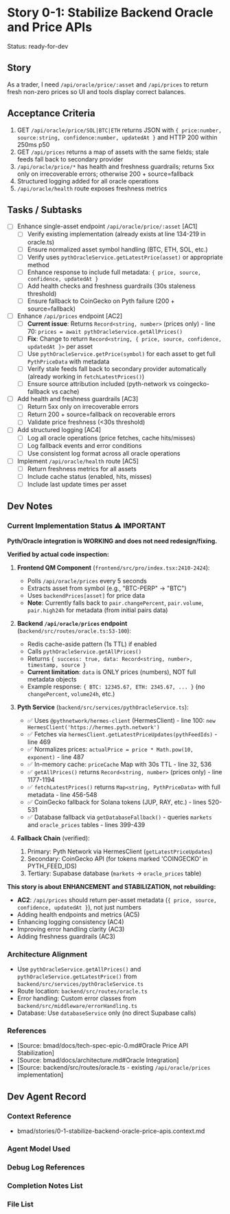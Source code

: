 # Story 0-1: Stabilize Backend Oracle and Price APIs

Status: ready-for-dev

## Story

As a trader, I need `/api/oracle/price/:asset` and `/api/prices` to return fresh non-zero prices so UI and tools display correct balances.

## Acceptance Criteria

1. GET `/api/oracle/price/SOL|BTC|ETH` returns JSON with `{ price:number, source:string, confidence:number, updatedAt }` and HTTP 200 within 250ms p50
2. GET `/api/prices` returns a map of assets with the same fields; stale feeds fall back to secondary provider
3. `/api/oracle/price/*` has health and freshness guardrails; returns 5xx only on irrecoverable errors; otherwise 200 + source=fallback
4. Structured logging added for all oracle operations
5. `/api/oracle/health` route exposes freshness metrics

## Tasks / Subtasks

- [ ] Enhance single-asset endpoint `/api/oracle/price/:asset` [AC1]
  - [ ] Verify existing implementation (already exists at line 134-219 in oracle.ts)
  - [ ] Ensure normalized asset symbol handling (BTC, ETH, SOL, etc.)
  - [ ] Verify uses `pythOracleService.getLatestPrice(asset)` or appropriate method
  - [ ] Enhance response to include full metadata: `{ price, source, confidence, updatedAt }`
  - [ ] Add health checks and freshness guardrails (30s staleness threshold)
  - [ ] Ensure fallback to CoinGecko on Pyth failure (200 + source=fallback)
- [ ] Enhance `/api/prices` endpoint [AC2]
  - [ ] **Current issue**: Returns `Record<string, number>` (prices only) - line 70: `prices = await pythOracleService.getAllPrices()`
  - [ ] **Fix**: Change to return `Record<string, { price, source, confidence, updatedAt }>` per asset
  - [ ] Use `pythOracleService.getPrice(symbol)` for each asset to get full `PythPriceData` with metadata
  - [ ] Verify stale feeds fall back to secondary provider automatically (already working in `fetchLatestPrices()`)
  - [ ] Ensure source attribution included (pyth-network vs coingecko-fallback vs cache)
- [ ] Add health and freshness guardrails [AC3]
  - [ ] Return 5xx only on irrecoverable errors
  - [ ] Return 200 + source=fallback on recoverable errors
  - [ ] Validate price freshness (<30s threshold)
- [ ] Add structured logging [AC4]
  - [ ] Log all oracle operations (price fetches, cache hits/misses)
  - [ ] Log fallback events and error conditions
  - [ ] Use consistent log format across all oracle operations
- [ ] Implement `/api/oracle/health` route [AC5]
  - [ ] Return freshness metrics for all assets
  - [ ] Include cache status (enabled, hits, misses)
  - [ ] Include last update times per asset

## Dev Notes

### Current Implementation Status ⚠️ IMPORTANT

**Pyth/Oracle integration is WORKING and does not need redesign/fixing.**

**Verified by actual code inspection:**

1. **Frontend QM Component** (`frontend/src/pro/index.tsx:2410-2424`):
   - Polls `/api/oracle/prices` every 5 seconds
   - Extracts asset from symbol (e.g., "BTC-PERP" → "BTC")
   - Uses `backendPrices[asset]` for price data
   - **Note**: Currently falls back to `pair.changePercent`, `pair.volume`, `pair.high24h` for metadata (from initial pairs data)

2. **Backend `/api/oracle/prices` endpoint** (`backend/src/routes/oracle.ts:53-100`):
   - Redis cache-aside pattern (1s TTL) if enabled
   - Calls `pythOracleService.getAllPrices()` 
   - Returns `{ success: true, data: Record<string, number>, timestamp, source }`
   - **Current limitation**: `data` is ONLY prices (numbers), NOT full metadata objects
   - Example response: `{ BTC: 12345.67, ETH: 2345.67, ... }` (no `changePercent`, `volume24h`, etc.)

3. **Pyth Service** (`backend/src/services/pythOracleService.ts`):
   - ✅ Uses `@pythnetwork/hermes-client` (HermesClient) - line 100: `new HermesClient('https://hermes.pyth.network')`
   - ✅ Fetches via `hermesClient.getLatestPriceUpdates(pythFeedIds)` - line 469
   - ✅ Normalizes prices: `actualPrice = price * Math.pow(10, exponent)` - line 487
   - ✅ In-memory cache: `priceCache` Map with 30s TTL - line 32, 536
   - ✅ `getAllPrices()` returns `Record<string, number>` (prices only) - line 1177-1194
   - ✅ `fetchLatestPrices()` returns `Map<string, PythPriceData>` with full metadata - line 456-548
   - ✅ CoinGecko fallback for Solana tokens (JUP, RAY, etc.) - lines 520-531
   - ✅ Database fallback via `getDatabaseFallback()` - queries `markets` and `oracle_prices` tables - lines 399-439

4. **Fallback Chain** (verified):
   1. Primary: Pyth Network via HermesClient (`getLatestPriceUpdates`)
   2. Secondary: CoinGecko API (for tokens marked 'COINGECKO' in PYTH_FEED_IDS)
   3. Tertiary: Supabase database (`markets` → `oracle_prices` table)

**This story is about ENHANCEMENT and STABILIZATION, not rebuilding:**
- **AC2**: `/api/prices` should return per-asset metadata (`{ price, source, confidence, updatedAt }`), not just numbers
- Adding health endpoints and metrics (AC5)
- Enhancing logging consistency (AC4)
- Improving error handling clarity (AC3)
- Adding freshness guardrails (AC3)

### Architecture Alignment

- Use `pythOracleService.getAllPrices()` and `pythOracleService.getLatestPrice()` from `backend/src/services/pythOracleService.ts`
- Route location: `backend/src/routes/oracle.ts`
- Error handling: Custom error classes from `backend/src/middleware/errorHandling.ts`
- Database: Use `databaseService` only (no direct Supabase calls)

### References

- [Source: bmad/docs/tech-spec-epic-0.md#Oracle Price API Stabilization]
- [Source: bmad/docs/architecture.md#Oracle Integration]
- [Source: backend/src/routes/oracle.ts - existing `/api/oracle/prices` implementation]

## Dev Agent Record

### Context Reference

- bmad/stories/0-1-stabilize-backend-oracle-price-apis.context.md

### Agent Model Used

### Debug Log References

### Completion Notes List

### File List
